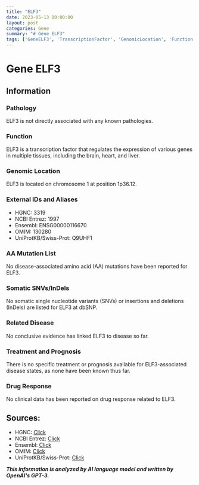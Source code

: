 ```yaml
---
title: "ELF3"
date: 2023-05-13 00:00:00
layout: post
categories: Gene
summary: "# Gene ELF3"
tags: ['GeneELF3', 'TranscriptionFactor', 'GenomicLocation', 'Function', 'NoDiseaseAssociation', 'NoAAmutations', 'NoSomaticVariants', 'NoDrugResponse']
---
```


# Gene ELF3

## Information

### Pathology
ELF3 is not directly associated with any known pathologies.

### Function
ELF3 is a transcription factor that regulates the expression of various genes in multiple tissues, including the brain, heart, and liver.

### Genomic Location
ELF3 is located on chromosome 1 at position 1p36.12.

### External IDs and Aliases
- HGNC: 3319
- NCBI Entrez: 1997
- Ensembl: ENSG00000116670
- OMIM: 130280
- UniProtKB/Swiss-Prot: Q9UHF1

### AA Mutation List
No disease-associated amino acid (AA) mutations have been reported for ELF3.

### Somatic SNVs/InDels
No somatic single nucleotide variants (SNVs) or insertions and deletions (InDels) are listed for ELF3 at dbSNP.

### Related Disease
No conclusive evidence has linked ELF3 to disease so far.

### Treatment and Prognosis
There is no specific treatment or prognosis available for ELF3-associated disease states, as none have been known thus far.

### Drug Response
No clinical data has been reported on drug response related to ELF3.

## Sources:

- HGNC: [Click](https://www.genenames.org/data/gene-symbol-report/#!/hgnc_id/HGNC:3319)
- NCBI Entrez: [Click](https://www.ncbi.nlm.nih.gov/gene/1997)
- Ensembl: [Click](https://www.ensembl.org/Homo_sapiens/Gene/Summary?db=core;g=ENSG00000116670;r=1:23070063-23087670)
- OMIM: [Click](https://omim.org/entry/130280)
- UniProtKB/Swiss-Prot: [Click](https://www.uniprot.org/uniprot/Q9UHF1)

**_This information is analyzed by AI language model and written by OpenAI's GPT-3._**